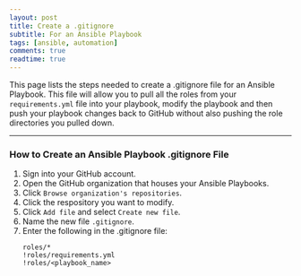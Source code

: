 ```yaml
---
layout: post
title: Create a .gitignore
subtitle: For an Ansible Playbook
tags: [ansible, automation]
comments: true
readtime: true
---
```


This page lists the steps needed to create a .gitignore file for an Ansible Playbook. This file will allow you to pull all the roles from your `requirements.yml` file into your playbook, modify the playbook and then push your playbook changes back to GitHub without also pushing the role directories you pulled down.

---
### How to Create an Ansible Playbook .gitignore File
1. Sign into your GitHub account.
2. Open the GitHub organization that houses your Ansible Playbooks.
3. Click `Browse organization's repositories`.
4. Click the respository you want to modify.
5. Click `Add file` and select `Create new file`.
6. Name the new file `.gitignore`.
7. Enter the following in the .gitignore file:
    ```
    roles/*
    !roles/requirements.yml
    !roles/<playbook_name>
    ```

